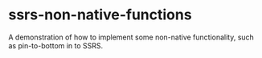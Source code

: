 ssrs-non-native-functions
=========================

A demonstration of how to implement some non-native functionality, such as pin-to-bottom in to SSRS.
